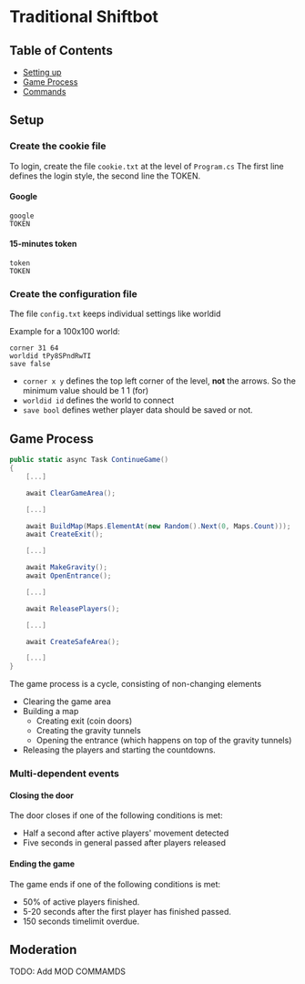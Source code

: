 ﻿# Traditional Shiftbot

## Table of Contents

- [Setting up](#setup)
- [Game Process](#game-process)
- [Commands](#moderation)

## Setup

### Create the cookie file

To login, create the file `cookie.txt` at the level of `Program.cs` The first line defines the login style, the second line the TOKEN.

#### Google

```
google
TOKEN
```

#### 15-minutes token

```
token
TOKEN
```

### Create the configuration file

The file `config.txt` keeps individual settings like worldid

Example for a 100x100 world:

```
corner 31 64
worldid tPy8SPndRwTI
save false
```

- `corner x y` defines the top left corner of the level, **not** the arrows. So the minimum value should be 1 1 (for)
- `worldid id` defines the world to connect
- `save bool` defines wether player data should be saved or not.

## Game Process

```cs
public static async Task ContinueGame()
{
    [...]

    await ClearGameArea();

    [...]

    await BuildMap(Maps.ElementAt(new Random().Next(0, Maps.Count)));
    await CreateExit();

    [...]

    await MakeGravity();
    await OpenEntrance();

    [...]

    await ReleasePlayers();

    [...]

    await CreateSafeArea();

    [...]
}
```

The game process is a cycle, consisting of non-changing elements

- Clearing the game area
- Building a map
  - Creating exit (coin doors)
  - Creating the gravity tunnels
  - Opening the entrance (which happens on top of the gravity tunnels)
- Releasing the players and starting the countdowns.

### Multi-dependent events

#### Closing the door

The door closes if one of the following conditions is met:

- Half a second after active players' movement detected
- Five seconds in general passed after players released

#### Ending the game

The game ends if one of the following conditions is met:

- 50% of active players finished.
- 5-20 seconds after the first player has finished passed.
- 150 seconds timelimit overdue.

## Moderation

TODO: Add MOD COMMAMDS
